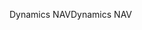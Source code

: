 <span data-ttu-id="1698c-101">Dynamics NAV</span><span class="sxs-lookup"><span data-stu-id="1698c-101">Dynamics NAV</span></span>